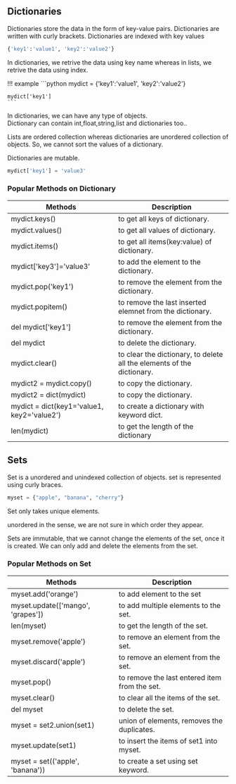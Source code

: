 ## Dictionaries

Dictionaries store the data in the form of key-value pairs.
Dictionaries are written with curly brackets.
Dictionaries are indexed with key values

```python
{'key1':'value1', 'key2':'value2'}
```
In dictionaries, we retrive the data using key name whereas in lists, we retrive the data using index.

!!! example
    ```python
    mydict = {'key1':'value1', 'key2':'value2'}

    mydict['key1']
    ```

In dictionaries, we can have any type of objects.  
Dictionary can contain int,float,string,list and dictionaries too..

Lists are ordered collection whereas dictionaries are unordered collection of objects. So, we cannot sort the values of a dictionary.

Dictionaries are mutable.
```python
mydict['key1'] = 'value3'
```

### Popular Methods on Dictionary

Methods | Description |
--|--
mydict.keys()| to get all keys of dictionary.  
mydict.values() | to get all values of dictionary.  
mydict.items() | to get all items(key:value) of dictionary.  
mydict['key3']='value3'  | to add the element to the dictionary.
mydict.pop('key1')  | to remove the element from the dictionary.
mydict.popitem()  | to remove the last inserted elemnet from the dictionary.
del mydict['key1']  | to remove the element from the dictionary.
del mydict | to delete the dictionary.
mydict.clear()  | to clear the dictionary, to delete all the elements of the dictionary.
mydict2 = mydict.copy()  | to copy the dictionary.
mydict2 = dict(mydict)  | to copy the dictionary.
mydict = dict(key1='value1, key2='value2') | to create a dictionary with keyword dict.
len(mydict)  | to get the length of the dictionary


## Sets

Set is a unordered and unindexed collection of objects.
set is represented using curly braces.  

```python
myset = {"apple", "banana", "cherry"}
```

Set only takes unique elements.

unordered in the sense, we are not sure in which order they appear.

Sets are immutable, that we cannot change the elements of the set, once it is created. We can only add and delete the elements from the set.

### Popular Methods on Set
Methods | Description |
--|--
myset.add('orange')  | to add element to the set
myset.update(['mango', 'grapes']) | to add multiple elements to the set.
len(myset)  | to get the length of the set.
myset.remove('apple')  | to remove an element from the set.
myset.discard('apple') | to remove an element from the set.
myset.pop() | to remove the last entered item from the set.
myset.clear() | to clear all the items of the set.
del myset | to delete the set.
myset = set2.union(set1) | union of elements, removes the duplicates.
myset.update(set1) | to insert the items of set1 into myset.
myset = set(('apple', 'banana')) | to create a set using set keyword.
